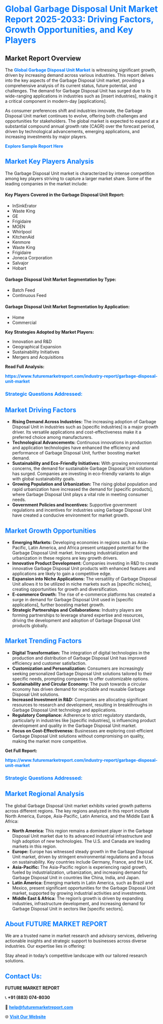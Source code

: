 <h1 style="color: #007BFF;">Global Garbage Disposal Unit Market Report 2025-2033: Driving Factors, Growth Opportunities, and Key Players</h1>

<section id="overview">
<h2>Market Report Overview</h2>
<p>The <a href="https://www.futuremarketreport.com/industry-report/garbage-disposal-unit-market" style="color: #007BFF; text-decoration: none;"><strong>Global Garbage Disposal Unit Market</strong></a> is witnessing significant growth, driven by increasing demand across various industries. This report delves into the key aspects of the Garbage Disposal Unit market, providing a comprehensive analysis of its current status, future potential, and challenges. The demand for Garbage Disposal Unit has surged due to its wide-ranging applications in industries such as [insert industries], making it a critical component in modern-day [applications].</p>
<p>As consumer preferences shift and industries innovate, the Garbage Disposal Unit market continues to evolve, offering both challenges and opportunities for stakeholders. The global market is expected to expand at a substantial compound annual growth rate (CAGR) over the forecast period, driven by technological advancements, emerging applications, and increasing investments by major players.</p>
</section>

<section id="overview">
<p><a href="https://www.futuremarketreport.com/request-sample/reportId=88422" style="color: #007BFF; text-decoration: none;"><strong>Explore Sample Report Here</strong></a></p>
</section>

<section id="key-players">
<h2 style="color: #007BFF;">Market Key Players Analysis</h2>
<p>The Garbage Disposal Unit market is characterized by intense competition among key players striving to capture a larger market share. Some of the leading companies in the market include:</p>
<h4>Key Players Covered in the Garbage Disposal Unit Report:</h4>
<ul><li>InSinkErator</li><li>Waste King</li><li>GE</li><li>Frigidaire</li><li>MOEN</li><li>Whirlpool</li><li>KitchenAid</li><li>Kenmore</li><li>Waste King</li><li>Frigidaire</li><li>Joneca Corporation</li><li>Salvajor</li><li>Hobart</li></ul>
<h4>Garbage Disposal Unit Market Segmentation by Type:</h4>
<ul><li>Batch Feed</li><li>Continuous Feed</li></ul>

<h4>Garbage Disposal Unit Market Segmentation by Application:</h4>
<ul><li>Home</li><li>Commercial</li></ul>
<p><strong>Key Strategies Adopted by Market Players:</strong></p>
<ul>
<li>Innovation and R&D</li>
<li>Geographical Expansion</li>
<li>Sustainability Initiatives</li>
<li>Mergers and Acquisitions</li>
</ul>
</section>

<section>
<p><strong>Read Full Analysis: </strong></p><a href="https://www.futuremarketreport.com/industry-report/garbage-disposal-unit-market" style="color: #007BFF; text-decoration: none;"><strong>https://www.futuremarketreport.com/industry-report/garbage-disposal-unit-market</strong></a>
<h3 style="color: #007BFF;">Strategic Questions Addressed:</h3>
</section>

<section id="driving-factors">
<h2 style="color: #007BFF;">Market Driving Factors</h2>
<ul>
<li><strong>Rising Demand Across Industries:</strong> The increasing adoption of Garbage Disposal Unit in industries such as [specific industries] is a major growth driver. Its versatile applications and cost-effectiveness make it a preferred choice among manufacturers.</li>
<li><strong>Technological Advancements:</strong> Continuous innovations in production and application technologies have enhanced the efficiency and performance of Garbage Disposal Unit, further boosting market demand.</li>
<li><strong>Sustainability and Eco-Friendly Initiatives:</strong> With growing environmental concerns, the demand for sustainable Garbage Disposal Unit solutions has surged. Companies are investing in eco-friendly variants to align with global sustainability goals.</li>
<li><strong>Growing Population and Urbanization:</strong> The rising global population and rapid urbanization have increased the demand for [specific products], where Garbage Disposal Unit plays a vital role in meeting consumer needs.</li>
<li><strong>Government Policies and Incentives:</strong> Supportive government regulations and incentives for industries using Garbage Disposal Unit have created a conducive environment for market growth.</li>
</ul>
</section>

<section id="growth-opportunities">
<h2 style="color: #007BFF;">Market Growth Opportunities</h2>
<ul>
<li><strong>Emerging Markets:</strong> Developing economies in regions such as Asia-Pacific, Latin America, and Africa present untapped potential for the Garbage Disposal Unit market. Increasing industrialization and urbanization in these regions are key growth drivers.</li>
<li><strong>Innovative Product Development:</strong> Companies investing in R&D to create innovative Garbage Disposal Unit products with enhanced features and applications are likely to gain a competitive edge.</li>
<li><strong>Expansion into Niche Applications:</strong> The versatility of Garbage Disposal Unit allows it to be utilized in niche markets such as [specific niches], creating opportunities for growth and diversification.</li>
<li><strong>E-commerce Growth:</strong> The rise of e-commerce platforms has created a surge in demand for Garbage Disposal Unit used in [specific applications], further boosting market growth.</li>
<li><strong>Strategic Partnerships and Collaborations:</strong> Industry players are forming partnerships to leverage shared expertise and resources, driving the development and adoption of Garbage Disposal Unit products globally.</li>
</ul>
</section>

<section id="trending-factors">
<h2 style="color: #007BFF;">Market Trending Factors</h2>
<ul>
<li><strong>Digital Transformation:</strong> The integration of digital technologies in the production and distribution of Garbage Disposal Unit has improved efficiency and customer satisfaction.</li>
<li><strong>Customization and Personalization:</strong> Consumers are increasingly seeking personalized Garbage Disposal Unit solutions tailored to their specific needs, prompting companies to offer customizable options.</li>
<li><strong>Sustainability and Circular Economy:</strong> The push towards a circular economy has driven demand for recyclable and reusable Garbage Disposal Unit solutions.</li>
<li><strong>Increased Investment in R&D:</strong> Companies are allocating significant resources to research and development, resulting in breakthroughs in Garbage Disposal Unit technology and applications.</li>
<li><strong>Regulatory Compliance:</strong> Adherence to strict regulatory standards, particularly in industries like [specific industries], is influencing product development and quality in the Garbage Disposal Unit market.</li>
<li><strong>Focus on Cost-Effectiveness:</strong> Businesses are exploring cost-efficient Garbage Disposal Unit solutions without compromising on quality, making the market more competitive.</li>
</ul>
</section>

<section>
<p><strong>Get Full Report: </strong></p><a href="https://www.futuremarketreport.com/industry-report/garbage-disposal-unit-market" style="color: #007BFF; text-decoration: none;"><strong>https://www.futuremarketreport.com/industry-report/garbage-disposal-unit-market</strong></a>
<h3 style="color: #007BFF;">Strategic Questions Addressed:</h3>
</section>


<section id="regional-analysis">
<h2 style="color: #007BFF;">Market Regional Analysis</h2>
<p>The global Garbage Disposal Unit market exhibits varied growth patterns across different regions. The key regions analyzed in this report include North America, Europe, Asia-Pacific, Latin America, and the Middle East & Africa:</p>
<ul>
<li><strong>North America:</strong> This region remains a dominant player in the Garbage Disposal Unit market due to its advanced industrial infrastructure and high adoption of new technologies. The U.S. and Canada are leading markets in this region.</li>
<li><strong>Europe:</strong> Europe has witnessed steady growth in the Garbage Disposal Unit market, driven by stringent environmental regulations and a focus on sustainability. Key countries include Germany, France, and the U.K.</li>
<li><strong>Asia-Pacific:</strong> The Asia-Pacific region is experiencing rapid growth, fueled by industrialization, urbanization, and increasing demand for Garbage Disposal Unit in countries like China, India, and Japan.</li>
<li><strong>Latin America:</strong> Emerging markets in Latin America, such as Brazil and Mexico, present significant opportunities for the Garbage Disposal Unit market, supported by growing industrial activities and investments.</li>
<li><strong>Middle East & Africa:</strong> The region’s growth is driven by expanding industries, infrastructure development, and increasing demand for Garbage Disposal Unit in sectors like [specific sectors].</li>
</ul>
</section>

<footer>
<h2 style="color: #007BFF;">About FUTURE MARKET REPORT</h2>
<p>We are a trusted name in market research and advisory services, delivering actionable insights and strategic support to businesses across diverse industries. Our expertise lies in offering:</p>

<p>Stay ahead in today’s competitive landscape with our tailored research solutions.</p>

<h2 style="color: #007BFF;">Contact Us:</h2>
<p><strong>FUTURE MARKET REPORT</strong></p>
<p>📞 <strong>+91 (883) 074-8030</strong></p>
<p>📧 <strong><a href="mailto:help@futuremarketreport.com" style="color: #007BFF;">help@futuremarketreport.com</a></strong></p>
<p>🌐 <strong><a href="https://www.futuremarketreport.com/" style="color: #007BFF;">Visit Our Website</a></strong></p>
</footer>